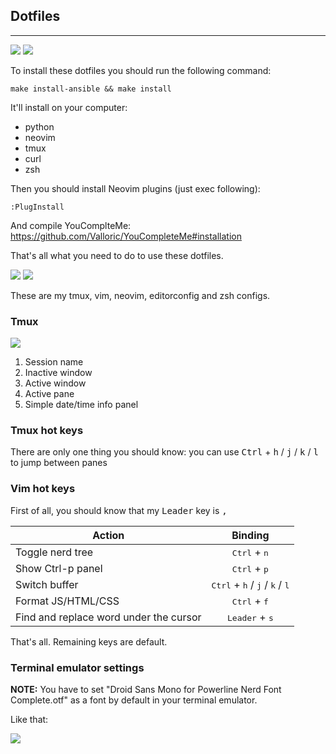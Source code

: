 ## Dotfiles
---
![](https://img.shields.io/badge/works%20on-OS%20X-D376B3.svg)
![](https://img.shields.io/badge/works%20on-Ubuntu-DD4814.svg)

To install these dotfiles you should run the following command:

```
make install-ansible && make install
```

It'll install on your computer:

- python
- neovim
- tmux
- curl
- zsh

Then you should install Neovim plugins (just exec following):

```
:PlugInstall
```

And compile YouComplteMe: https://github.com/Valloric/YouCompleteMe#installation

That's all what you need to do to use these dotfiles.

![](https://raw.githubusercontent.com/daynin/dotfiles/master/imgs/dotfiles1.png)
![](https://raw.githubusercontent.com/daynin/dotfiles/master/imgs/dotfiles3.png)

These are my tmux, vim, neovim, editorconfig and zsh configs.

### Tmux

![](https://raw.githubusercontent.com/daynin/dotfiles/master/imgs/dotfiles2.png)

1. Session name
2. Inactive window
3. Active window
4. Active pane
5. Simple date/time info panel

### Tmux hot keys

There are only one thing you should know: you can use <kbd>Ctrl</kbd> + <kbd>h</kbd> / <kbd>j</kbd> / <kbd>k</kbd> / <kbd>l</kbd> to jump between panes

### Vim hot keys

First of all, you should know that my <kbd>Leader</kbd> key is <kbd>,</kbd>


| Action        | Binding       | 
| ------------- |:-------------:|
| Toggle nerd tree | <kbd>Ctrl</kbd> + <kbd>n</kbd> |
| Show Ctrl-p panel | <kbd>Ctrl</kbd> + <kbd>p</kbd> |
| Switch buffer | <kbd>Ctrl</kbd> + <kbd>h</kbd> / <kbd>j</kbd> / <kbd>k</kbd> / <kbd>l</kbd> |
| Format JS/HTML/CSS | <kbd>Ctrl</kbd> + <kbd>f</kbd> |
| Find and replace word under the cursor | <kbd>Leader</kbd> + <kbd>s</kbd> |

That's all. Remaining keys are default.

### Terminal emulator settings

**NOTE:** You have to set "Droid Sans Mono for Powerline Nerd Font Complete.otf" as a font by default in your terminal emulator.

Like that:

![](https://raw.githubusercontent.com/daynin/dotfiles/master/imgs/terminal-settings.png)
